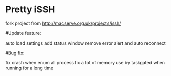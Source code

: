 # Pretty iSSH

fork project from http://macserve.org.uk/projects/issh/

#Update feature:

auto load settings
add status window
remove error alert and auto reconnect

#Bug fix:

fix crash when enum all process
fix a lot of memory use by taskgated when running for a long time